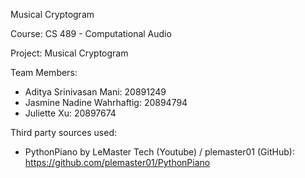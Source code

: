 Musical Cryptogram

Course: CS 489 - Computational Audio

Project: Musical Cryptogram

Team Members: 
- Aditya Srinivasan Mani: 20891249
- Jasmine Nadine Wahrhaftig: 20894794
- Juliette Xu: 20897674

Third party sources used:
- PythonPiano by LeMaster Tech (Youtube) / plemaster01 (GitHub): https://github.com/plemaster01/PythonPiano
